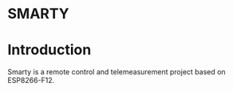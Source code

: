# SMARTY
# Introduction

Smarty is a remote control and telemeasurement project based on ESP8266-F12.
